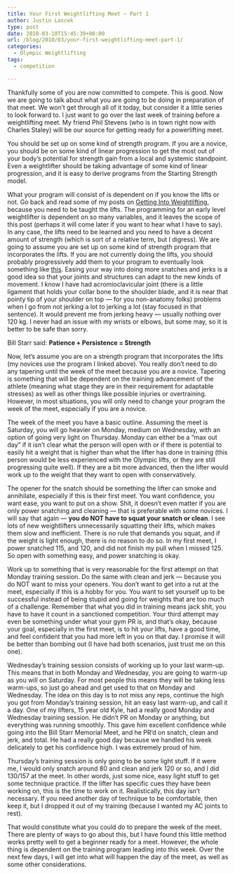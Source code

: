```yaml
---
title: Your First Weightlifting Meet – Part 1
author: Justin Lascek
type: post
date: 2010-03-18T15:45:39+00:00
url: /blog/2010/03/your-first-weightlifting-meet-part-1/
categories:
  - Olympic Weightlifting
tags:
  - competition

---
```

Thankfully some of you are now committed to compete. This is good. Now we are going to talk about what you are going to be doing in preparation of that meet. We won&rsquo;t get through all of it today, but consider it a little series to look forward to. I just want to go over the last week of training before a weightlifting meet. My friend Phil Stevens (who is in town right now with Charles Staley) will be our source for getting ready for a powerlifting meet.
  

  
You should be set up on some kind of strength program. If you are a novice, you should be on some kind of linear progression to get the most out of your body&rsquo;s potential for strength gain from a local and systemic standpoint. Even a weightlifter should be taking advantage of some kind of linear progression, and it is easy to derive programs from the Starting Strength model.
  

  
What your program will consist of is dependent on if you know the lifts or not. Go back and read some of my posts on [Getting Into Weightlifting][1], because you need to be taught the lifts. The programming for an early level weightlifter is dependent on so many variables, and it leaves the scope of this post (perhaps it will come later if you want to hear what I have to say). In any case, the lifts need to be learned and you need to have a decent amount of strength (which is sort of a relative term, but I digress). We are going to assume you are set up on some kind of strength program that incorporates the lifts. If you are not currently doing the lifts, you should probably progressively add them to your program to eventually look something like [this][2]. Easing your way into doing more snatches and jerks is a good idea so that your joints and structures can adapt to the new kinds of movement. I know I have had acromioclavicular joint (there is a little ligament that holds your collar bone to the shoulder blade, and it is near that pointy tip of your shoulder on top &#8212; for you non-anatomy folks) problems when I go from not jerking a lot to jerking a lot (stay focused in that sentence). It would prevent me from jerking heavy &#8212; usually nothing over 120 kg. I never had an issue with my wrists or elbows, but some may, so it is better to be safe than sorry.
  

  
Bill Starr said: **Patience + Persistence = Strength**
  

  
Now, let&rsquo;s assume you are on a strength program that incorporates the lifts (my novices use the program I linked above). You really don&rsquo;t need to do any tapering until the week of the meet because you are a novice. Tapering is something that will be dependent on the training advancement of the athlete (meaning what stage they are in their requirement for adaptable stresses) as well as other things like possible injuries or overtraining. However, in most situations, you will only need to change your program the week of the meet, especially if you are a novice.
  

  
The week of the meet you have a basic outline. Assuming the meet is Saturday, you will go heavier on Monday, medium on Wednesday, with an option of going very light on Thursday. Monday can either be a &#8220;max out day&#8221; if it isn&rsquo;t clear what the person will open with or if there is potential to easily hit a weight that is higher than what the lifter has done in training (this person would be less experienced with the Olympic lifts, or they are still progressing quite well). If they are a bit more advanced, then the lifter would work up to the weight that they want to open with conservatively.
  

  
The opener for the snatch should be something the lifter can smoke and annihilate, especially if this is their first meet. You want confidence, you want ease, you want to put on a show. Shit, it doesn&rsquo;t even matter if you are only power snatching and cleaning &#8212; that is preferable with some novices. I will say that again &#8212; **you do NOT have to squat your snatch or clean**. I see lots of new weightlifters unnecessarily squatting their lifts, which makes them slow and inefficient. There is no rule that demands you squat, and if the weight is light enough, there is no reason to do so. In my first meet, I power snatched 115, and 120, and did not finish my pull when I missed 125. So open with something easy, and power snatching is okay.
  

  
Work up to something that is very reasonable for the first attempt on that Monday training session. Do the same with clean and jerk &#8212; because you do NOT want to miss your openers. You don&rsquo;t want to get into a rut at the meet, especially if this is a hobby for you. You want to set yourself up to be successful instead of being stupid and going for weights that are too much of a challenge. Remember that what you did in training means jack shit, you have to have it count in a sanctioned competition. Your third attempt may even be something under what your gym PR is, and that&rsquo;s okay, because your goal, especially in the first meet, is to hit your lifts, have a good time, and feel confident that you had more left in you on that day. I promise it will be better than bombing out (I have had both scenarios, just trust me on this one).
  

  
Wednesday&rsquo;s training session consists of working up to your last warm-up. This means that in both Monday and Wednesday, you are going to warm-up as you will on Saturday. For most people this means they will be taking less warm-ups, so just go ahead and get used to that on Monday and Wednesday. The idea on this day is to not miss any reps, continue the high you got from Monday&rsquo;s training session, hit an easy last warm-up, and call it a day. One of my lifters, 15 year old Kyle, had a really good Monday and Wednesday training session. He didn&rsquo;t PR on Monday or anything, but everything was running smoothly. This gave him excellent confidence while going into the Bill Starr Memorial Meet, and he PR&rsquo;d on snatch, clean and jerk, and total. He had a really good day because we handled his week delicately to get his confidence high. I was extremely proud of him.
  

  
Thursday&rsquo;s training session is only going to be some light stuff. If it were me, I would only snatch around 80 and clean and jerk 120 or so, and I did 130/157 at the meet. In other words, just some nice, easy light stuff to get some technique practice. If the lifter has specific cues they have been working on, this is the time to work on it. Realistically, this day isn&rsquo;t necessary. If you need another day of technique to be comfortable, then keep it, but I dropped it out of my training (because I wanted my AC joints to rest).
  

  
That would constitute what you could do to prepare the week of the meet. There are plenty of ways to go about this, but I have found this little method works pretty well to get a beginner ready for a meet. However, the whole thing is dependent on the training program leading into this week. Over the next few days, I will get into what will happen the day of the meet, as well as some other considerations.

 [1]: /?p=1301
 [2]: /?p=1315
